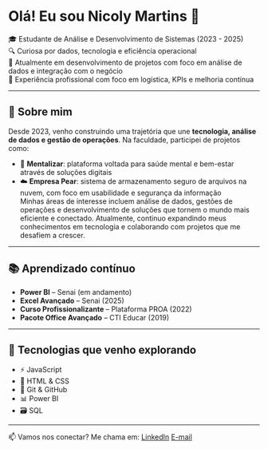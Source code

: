 # Olá! Eu sou Nicoly Martins 👋

🎓 Estudante de Análise e Desenvolvimento de Sistemas (2023 - 2025)  
🔍 Curiosa por dados, tecnologia e eficiência operacional  
🌱 Atualmente em desenvolvimento de projetos com foco em análise de dados e integração com o negócio  
💼 Experiência profissional com foco em logística, KPIs e melhoria contínua  

---

## 💬 Sobre mim

Desde 2023, venho construindo uma trajetória que une **tecnologia, análise de dados e gestão de operações**. Na faculdade, participei de projetos como:
- 🧠 **Mentalizar**: plataforma voltada para saúde mental e bem-estar através de soluções digitais  
- ☁️ **Empresa Pear**: sistema de armazenamento seguro de arquivos na nuvem, com foco em usabilidade e segurança da informação  
Minhas áreas de interesse incluem análise de dados, gestões de operações e desenvolvimento de soluções que tornem o mundo mais eficiente e conectado.
Atualmente, continuo expandindo meus conhecimentos em tecnologia e colaborando com projetos que me desafiem a crescer.

---

## 📚 Aprendizado contínuo

- **Power BI** – Senai (em andamento)
- **Excel Avançado** – Senai (2025)
- **Curso Profissionalizante** – Plataforma PROA (2022)
- **Pacote Office Avançado** – CTI Educar (2019)

---

## 🚀 Tecnologias que venho explorando

- ⚡ JavaScript
- 🎨 HTML & CSS 
- 🔧 Git & GitHub
- 📊 Power BI
- 🗃️ SQL

---

📫 Vamos nos conectar? Me chama em:
[LinkedIn](https://www.linkedin.com/in/nicoly-martins-4a1157215/)
[E-mail](nicoly.gomes.martins@gmail.com)
